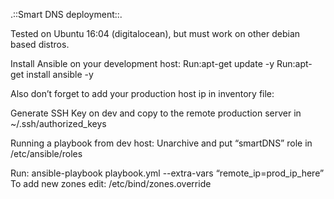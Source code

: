 .::Smart DNS deployment::.

Tested on Ubuntu 16:04 (digitalocean), but must work on other debian based distros.

Install Ansible on your development host:
Run:apt-get update -y
Run:apt-get install ansible -y

Also don’t forget to add your production host ip in inventory file:

Generate SSH Key on dev and copy to the remote production server in ~/.ssh/authorized_keys

Running a playbook from dev host:
Unarchive and put “smartDNS” role in /etc/ansible/roles

Run: ansible-playbook playbook.yml --extra-vars “remote_ip=prod_ip_here”
To add new zones edit: /etc/bind/zones.override
